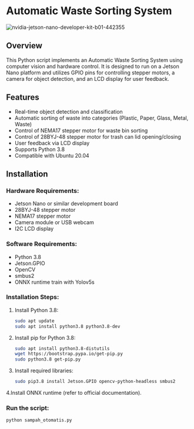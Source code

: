 # Automatic Waste Sorting System

![nvidia-jetson-nano-developer-kit-b01-442355](https://github.com/raihannisn/JetsonNano/assets/137723185/4af8bfce-c430-49e1-a711-37faca2b49c6)

## Overview

This Python script implements an Automatic Waste Sorting System using computer vision and hardware control. It is designed to run on a Jetson Nano platform and utilizes GPIO pins for controlling stepper motors, a camera for object detection, and an LCD display for user feedback.

## Features

- Real-time object detection and classification
- Automatic sorting of waste into categories (Plastic, Paper, Glass, Metal, Waste)
- Control of NEMA17 stepper motor for waste bin sorting
- Control of 28BYJ-48 stepper motor for trash can lid opening/closing
- User feedback via LCD display
- Supports Python 3.8
- Compatible with Ubuntu 20.04

## Installation

### Hardware Requirements:

- Jetson Nano or similar development board
- 28BYJ-48 stepper motor
- NEMA17 stepper motor
- Camera module or USB webcam
- I2C LCD display

### Software Requirements:

- Python 3.8
- Jetson.GPIO
- OpenCV
- smbus2
- ONNX runtime train with Yolov5s

### Installation Steps:

1. Install Python 3.8:
   ```bash
   sudo apt update
   sudo apt install python3.8 python3.8-dev

2. Install pip for Python 3.8:
   ```bash
   sudo apt install python3.8-distutils
   wget https://bootstrap.pypa.io/get-pip.py
   sudo python3.8 get-pip.py

3. Install required libraries:
   ```bash
   sudo pip3.8 install Jetson.GPIO opencv-python-headless smbus2

4.Install ONNX runtime (refer to official documentation).

### Run the script:
```bash
python sampah_otomatis.py

